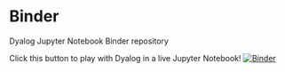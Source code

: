 # Binder
Dyalog Jupyter Notebook Binder repository

Click this button to play with Dyalog in a live Jupyter Notebook!
[![Binder](https://mybinder.org/badge_logo.svg)](https://mybinder.org/v2/gh/rikedyp/Binder/76b3412)
